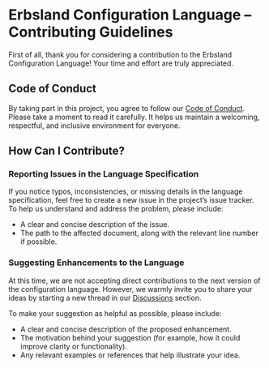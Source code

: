 # Erbsland Configuration Language – Contributing Guidelines

First of all, thank you for considering a contribution to the Erbsland Configuration Language! Your time and effort are truly appreciated.

## Code of Conduct

By taking part in this project, you agree to follow our [Code of Conduct](./CODE_OF_CONDUCT.md). Please take a moment to read it carefully. It helps us maintain a welcoming, respectful, and inclusive environment for everyone.

## How Can I Contribute?

### Reporting Issues in the Language Specification

If you notice typos, inconsistencies, or missing details in the language specification, feel free to create a new issue in the project’s issue tracker. To help us understand and address the problem, please include:

- A clear and concise description of the issue.
- The path to the affected document, along with the relevant line number if possible.

### Suggesting Enhancements to the Language

At this time, we are not accepting direct contributions to the next version of the configuration language. However, we warmly invite you to share your ideas by starting a new thread in our [Discussions](https://github.com/erbsland-dev/erbsland-lang-config-doc/discussions) section.

To make your suggestion as helpful as possible, please include:

- A clear and concise description of the proposed enhancement.
- The motivation behind your suggestion (for example, how it could improve clarity or functionality).
- Any relevant examples or references that help illustrate your idea.
